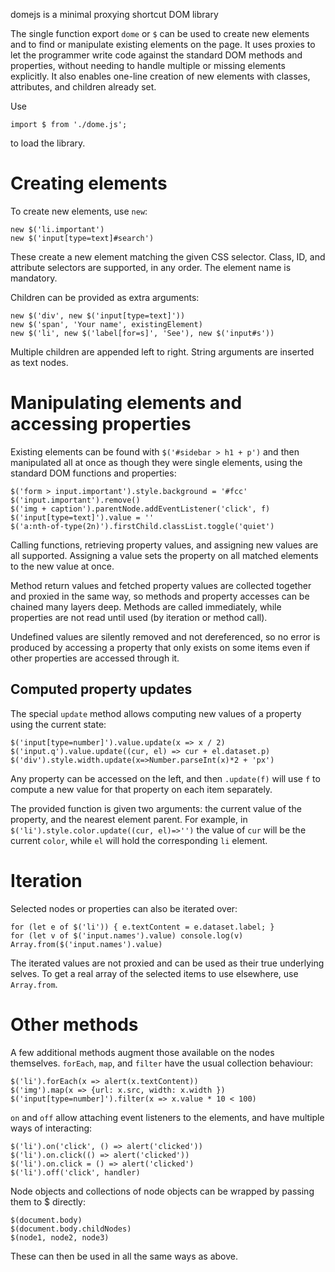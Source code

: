 domejs is a minimal proxying shortcut DOM library

The single function export `dome` or `$` can be used to create
new elements and to find or manipulate existing elements on the
page. It uses proxies to let the programmer write code against
the standard DOM methods and properties, without needing to
handle multiple or missing elements explicitly. It also
enables one-line creation of new elements with classes,
attributes, and children already set.

Use

    import $ from './dome.js';
to load the library.

# Creating elements

To create new elements, use `new`:

    new $('li.important')
    new $('input[type=text]#search')
These create a new element matching the given CSS selector.
Class, ID, and attribute selectors are supported, in any order.
The element name is mandatory.

Children can be provided as extra arguments:

    new $('div', new $('input[type=text]'))
    new $('span', 'Your name', existingElement)
    new $('li', new $('label[for=s]', 'See'), new $('input#s'))
Multiple children are appended left to right. String arguments
are inserted as text nodes.

# Manipulating elements and accessing properties

Existing elements can be found with `$('#sidebar > h1 + p')`
and then manipulated all at once as though they were single
elements, using the standard DOM functions and properties:

    $('form > input.important').style.background = '#fcc'
    $('input.important').remove()
    $('img + caption').parentNode.addEventListener('click', f)
    $('input[type=text]').value = ''
    $('a:nth-of-type(2n)').firstChild.classList.toggle('quiet')
Calling functions, retrieving property values, and assigning
new values are all supported. Assigning a value sets the
property on all matched elements to the new value at once.

Method return values and fetched property values are collected
together and proxied in the same way, so methods and property
accesses can be chained many layers deep. Methods are called
immediately, while properties are not read until used (by
iteration or method call).

Undefined values are silently removed and not dereferenced, so
no error is produced by accessing a property that only exists
on some items even if other properties are accessed through it.

## Computed property updates

The special `update` method allows computing new values of a
property using the current state:

    $('input[type=number]').value.update(x => x / 2)
    $('input.q').value.update((cur, el) => cur + el.dataset.p)
    $('div').style.width.update(x=>Number.parseInt(x)*2 + 'px')
Any property can be accessed on the left, and then `.update(f)`
will use `f` to compute a new value for that property on each
item separately.

The provided function is given two arguments: the current value
of the property, and the nearest element parent. For example,
in `$('li').style.color.update((cur, el)=>'')` the value of
`cur` will be the current `color`, while `el` will hold the
corresponding `li` element.

# Iteration

Selected nodes or properties can also be iterated over:

    for (let e of $('li')) { e.textContent = e.dataset.label; }
    for (let v of $('input.names').value) console.log(v)
    Array.from($('input.names').value)
The iterated values are not proxied and can be used as their
true underlying selves. To get a real array of the selected
items to use elsewhere, use `Array.from`.

# Other methods

A few additional methods augment those available on the
nodes themselves. `forEach`, `map`, and `filter` have the usual
collection behaviour:

    $('li').forEach(x => alert(x.textContent))
    $('img').map(x => {url: x.src, width: x.width })
    $('input[type=number]').filter(x => x.value * 10 < 100)

`on` and `off` allow attaching event listeners to the elements,
and have multiple ways of interacting:

    $('li').on('click', () => alert('clicked'))
    $('li').on.click(() => alert('clicked'))
    $('li').on.click = () => alert('clicked')
    $('li').off('click', handler)

Node objects and collections of node objects can be wrapped by
passing them to $ directly:

    $(document.body)
    $(document.body.childNodes)
    $(node1, node2, node3)

These can then be used in all the same ways as above.
